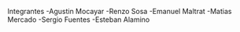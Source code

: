 Integrantes
-Agustin Mocayar
-Renzo Sosa
-Emanuel Maltrat
-Matias Mercado
-Sergio Fuentes
-Esteban Alamino